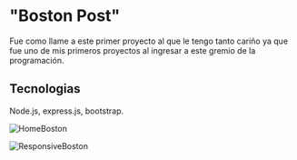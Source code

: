 <h1>"Boston Post"  </h1> 
  <p>Fue como llame a este primer proyecto al que le tengo tanto cariño ya que fue uno de mis primeros proyectos al ingresar a este gremio de la programación. </p> 

  <h2>Tecnologias </h2> 
Node.js, express.js, bootstrap. 
  

![HomeBoston](https://github.com/EAristiguieta/Restaurant_Project/assets/147413490/b80ea8aa-424f-44df-b63e-547ddfb9fca7)

![ResponsiveBoston](https://github.com/EAristiguieta/Restaurant_Project/assets/147413490/07d145ce-6db1-465d-b186-d87376d9169f)

